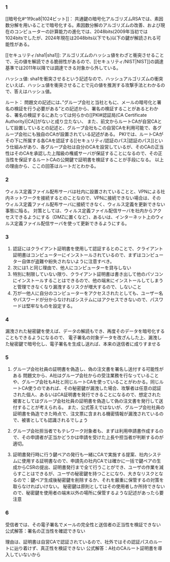 ### 1
[[暗号化#^1f9ca8|1024ビット]]：
共通鍵の暗号化アルゴリズムRSAでは、素因数分解を用いることで暗号化する。素因数分解のアルゴリズムの改善、および現在のコンピューターの計算能力の進化では、2048bits(2009年当初では1024bitsでしたが、2024年現在は2048bits以下でも)以下の鍵が解読される可能性がある。

[[セキュリティ/sha1|sha1]]:
アルゴリズムのハッシュ値をわざと衝突させることで、元の値を解読できる脆弱性があるので、[[セキュリティ/NIST|NIST]]の調達基準では2011年以降では調達できる対象から外している。

ハッシュ値:
sha1を衝突させるという記述なので、ハッシュアルゴリズムの衝突といえば、ハッシュ値を衝突させることで元の値を推測する攻撃手法とわかるので、答えはハッシュ値。

ルート：
問題文の記述には、”グループ会社と当社ともに、メールの暗号化と署名の検証を行う必要がある”との記述から、署名の検証することがあるとわかる、署名の検証するにあたっては何らかの[[PKI#認証局(CA Certificate Authority)|CA]]がないと成り立たない、
また、前文からルートCAが自営CAとして設置しているとの記述と、グループ会社もこの自営CAを利用可能で、各グループ会社にも独自のCAが設置されている記述がある。
PKIでは、ルートCAがその下に所属する各CAを認証する[[セキュリティ/認証のパス|認証のパス]]という仕組みがあり、各グループ会社は自分のCAを設営しているが、そのCAの正当性はそのCAを承認した上階級の権威サーバが保証することになるので、その正当性を保証するルートCAの公開鍵で証明書を検証することが手段になる。
以上の理由から、ここの回答はルートだとわかる。

### 2
ウィルス定義ファイル配布サーバは社内に設置されていることと、VPNによる社内ネットワークを接続するとのことなので、VPNに接続できない場合は、そのウィルス定義ファイル配布サーバに接続できなく、ウィルス定義を更新できない事態に陥る。
対策としては、ウィルス定義ファイル配信サーバを社内からアクセスできるようにする（DMZに置くなど）、あるいは、インターネット上のウィルス定義ファイル配信サーバを使って更新できるようにする。

### 3
1. 認証にはクライアント証明書を使用して認証するとのことで、クライアント証明書はコンピューターにインストールされているので、まずはコンピューター自体が盗難や紛失されないように注意すべき。
2. 次には1.と同じ理由で、他人にコンピューターを貸与しない
3. 特別に制限していない限り、クライアント証明書は書き出して他のパソコンにインストールすることはできるので、他の端末にインストールしてしまうと管理できなくなり漏洩するリスクが増大するので、しないこと
4. 万が一他人に自分のコンピューターをアクセスされたとしても、ユーザー名やパスワードが分からなければシステムにはアクセスできないので、パスワードは堅牢なものを設定する。

### 4
漏洩された秘密鍵を使えば、データの解読もでき、再度そのデータを暗号化することもできるようになるので、
電子署名の対象データを改ざんした上、漏洩した秘密鍵で暗号化し、電子署名を生成し送れば、本来の送信者に成りすませる

### 5
1. グループ会社社員の証明書を偽造し、偽の注文書を署名し送付する可能性がある
   問題文から、A社はグループ会社からの受注業務を行なっていることや、グループ会社もA社と同じルートCAを使っていることがわかる。同じルートCA使うのであれば、その秘密鍵が漏洩した場合、攻撃者は任意の認証された個人、あるいはCA証明書を発行できることになるので、想定された被害としてはグループ会社社員の証明書を偽造して偽の注文書を発行して送付することが考えられる。
   また、公式答えではないが、グループ会社社員の証明書を偽造できた時点で、注文票に含まれる機密情報が漏洩されているので、被害としても認識されるでしょう

2. グループ会社担当者でもテレワーク対象者も、まずは利用申請書作成するので、その申請者が正当かどうかは申請を受けた上長や担当者が判断するのが適切。

3. 証明書発行時に行う鍵ペアの発行も一緒にCAで実施する提案、社内システムに使用する証明書なので、申請先の社内CAでは確かに一括で鍵ペアの生成からCSRの提出、証明書発行まで全て行うことができ、ユーザの作業を減らすことはできるが、ユーザの秘密鍵を持つことになり、大きなリスクとなるので：鍵ペア生成後秘密鍵を削除するか、それを厳重に保管するの対策を取らなければいけない。
   秘密鍵は原則としてはその使用者しか所持できないので、秘密鍵を使用者の端末以外の場所に保管するような記述があったら要注意

### 6
受信者では、その電子署名でメールの完全性と送信者の正当性を検証できない
公式解答：署名の正当性を確認できない

理由は、証明書は自営CAで認証されているので、社外ではその認証パスのルートに辿り着けず、真正性を検証できない
公式解答：A社のCAルート証明書を導入していないから
   


